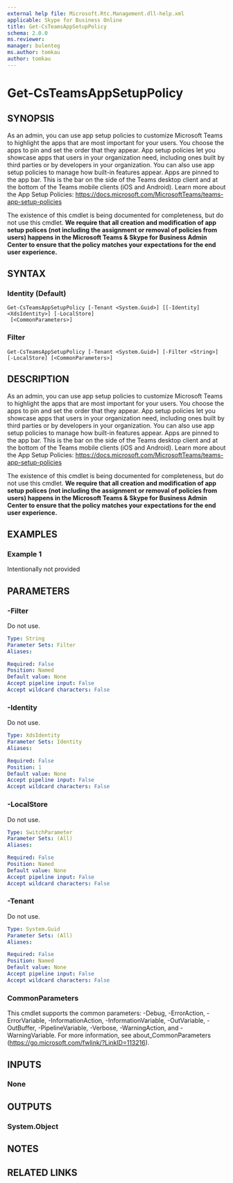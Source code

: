 ```yaml
---
external help file: Microsoft.Rtc.Management.dll-help.xml
applicable: Skype for Business Online
title: Get-CsTeamsAppSetupPolicy
schema: 2.0.0
ms.reviewer:
manager: bulenteg
ms.author: tomkau
author: tomkau
---
```


# Get-CsTeamsAppSetupPolicy

## SYNOPSIS

As an admin, you can use app setup policies to customize Microsoft Teams to highlight the apps that are most important for your users. You choose the apps to pin and set the order that they appear. App setup policies let you showcase apps that users in your organization need, including ones built by third parties or by developers in your organization. You can also use app setup policies to manage how built-in features appear.
Apps are pinned to the app bar. This is the bar on the side of the Teams desktop client and at the bottom of the Teams mobile clients (iOS and Android).  Learn more about the App Setup Policies: https://docs.microsoft.com/MicrosoftTeams/teams-app-setup-policies

The existence of this cmdlet is being documented for completeness, but do not use this cmdlet.  **We require that all creation and modification of app setup polices (not including the assignment or removal of policies from users) happens in the Microsoft Teams & Skype for Business Admin Center to ensure that the policy matches your expectations for the end user experience.**

## SYNTAX

### Identity (Default)
```
Get-CsTeamsAppSetupPolicy [-Tenant <System.Guid>] [[-Identity] <XdsIdentity>] [-LocalStore]
 [<CommonParameters>]
```

### Filter
```
Get-CsTeamsAppSetupPolicy [-Tenant <System.Guid>] [-Filter <String>] [-LocalStore] [<CommonParameters>]
```

## DESCRIPTION
As an admin, you can use app setup policies to customize Microsoft Teams to highlight the apps that are most important for your users. You choose the apps to pin and set the order that they appear. App setup policies let you showcase apps that users in your organization need, including ones built by third parties or by developers in your organization. You can also use app setup policies to manage how built-in features appear.
Apps are pinned to the app bar. This is the bar on the side of the Teams desktop client and at the bottom of the Teams mobile clients (iOS and Android).  Learn more about the App Setup Policies: https://docs.microsoft.com/MicrosoftTeams/teams-app-setup-policies

The existence of this cmdlet is being documented for completeness, but do not use this cmdlet.  **We require that all creation and modification of app setup polices (not including the assignment or removal of policies from users) happens in the Microsoft Teams & Skype for Business Admin Center to ensure that the policy matches your expectations for the end user experience.**

## EXAMPLES

### Example 1
Intentionally not provided

## PARAMETERS

### -Filter
Do not use.

```yaml
Type: String
Parameter Sets: Filter
Aliases:

Required: False
Position: Named
Default value: None
Accept pipeline input: False
Accept wildcard characters: False
```

### -Identity
Do not use.

```yaml
Type: XdsIdentity
Parameter Sets: Identity
Aliases:

Required: False
Position: 1
Default value: None
Accept pipeline input: False
Accept wildcard characters: False
```

### -LocalStore
Do not use.

```yaml
Type: SwitchParameter
Parameter Sets: (All)
Aliases:

Required: False
Position: Named
Default value: None
Accept pipeline input: False
Accept wildcard characters: False
```

### -Tenant
Do not use.

```yaml
Type: System.Guid
Parameter Sets: (All)
Aliases:

Required: False
Position: Named
Default value: None
Accept pipeline input: False
Accept wildcard characters: False
```

### CommonParameters
This cmdlet supports the common parameters: -Debug, -ErrorAction, -ErrorVariable, -InformationAction, -InformationVariable, -OutVariable, -OutBuffer, -PipelineVariable, -Verbose, -WarningAction, and -WarningVariable.
For more information, see about_CommonParameters (https://go.microsoft.com/fwlink/?LinkID=113216).

## INPUTS

### None


## OUTPUTS

### System.Object

## NOTES

## RELATED LINKS

